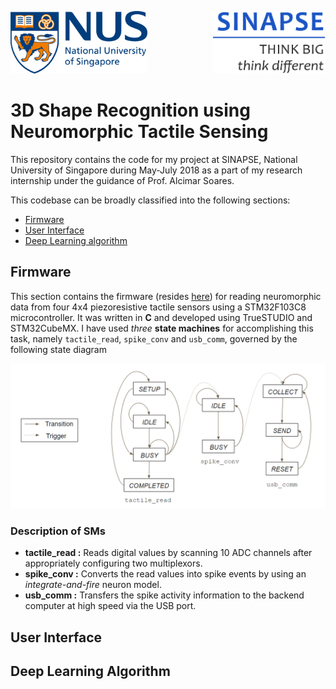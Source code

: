 <img src="images/nus.png" height=100 /><img src="images/sinapse.png" height=100 align="right"/>

# 3D Shape Recognition using Neuromorphic Tactile Sensing
This repository contains the code for my project at SINAPSE, National University of Singapore during May-July 2018 as a part of my research internship under the guidance of Prof. Alcimar Soares.

This codebase can be broadly classified into the following sections:
* [Firmware](#firmware)
* [User Interface](#gui)
* [Deep Learning algorithm](#deep-learning-algorithm)

## Firmware
This section contains the firmware (resides [here](MainController_new)) for reading neuromorphic data from four 4x4 piezoresistive tactile sensors using a STM32F103C8 microcontroller. It was written in **C** and developed using TrueSTUDIO and STM32CubeMX. I have used *three* **state machines** for accomplishing this task, namely `tactile_read`, `spike_conv` and `usb_comm`, governed by the following state diagram

![State diagram](images/sm.png)

### Description of SMs
* **tactile_read :** Reads digital values by scanning 10 ADC channels after appropriately configuring two multiplexors. 
* **spike_conv :** Converts the read values into spike events by using an *integrate-and-fire* neuron model.
* **usb_comm :** Transfers the spike activity information to the backend computer at high speed via the USB port.

## User Interface

## Deep Learning Algorithm
